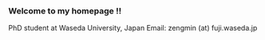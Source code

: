 ### Welcome to my homepage !!

PhD student at Waseda University, Japan
Email: zengmin (at) fuji.waseda.jp

